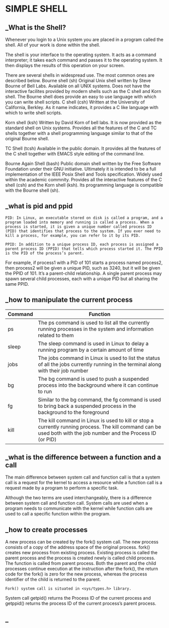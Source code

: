 # SIMPLE SHELL

## _What is the Shell?
Whenever you login to a Unix system you are placed in a program called the shell. All of your work is done within the shell.

The shell is your interface to the operating system. It acts as a command interpreter; it takes each command and passes it to the operating system. It then displays the results of this operation on your screen.

There are several shells in widespread use. The most common ones are described below.
Bourne shell (sh)
Original Unix shell written by Steve Bourne of Bell Labs. Available on all UNIX systems. Does not have the interactive facilites provided by modern shells such as the C shell and Korn shell. The Bourne shell does provide an easy to use language with which you can write shell scripts.
C shell (csh)
Written at the University of California, Berkley. As it name indicates, it provides a C like language with which to write shell scripts.

Korn shell (ksh)
Written by David Korn of bell labs. It is now provided as the standard shell on Unix systems. Provides all the features of the C and TC shells together with a shell programming language similar to that of the original Bourne shell.

TC Shell (tcsh)
Available in the public domain. It provides all the features of the C shell together with EMACS style editing of the command line.

Bourne Again Shell (bash)
Public domain shell written by the Free Software Foundation under their GNU initiative. Ultimately it is intended to be a full implementation of the IEEE Posix Shell and Tools specification. Widely used within the academic commnity. Provides all the interactive features of the C shell (csh) and the Korn shell (ksh). Its programming language is compatible with the Bourne shell (sh).

## _what is pid and ppid

```PID: In Linux, an executable stored on disk is called a program, and a program loaded into memory and running is called a process. When a process is started, it is given a unique number called process ID (PID) that identifies that process to the system. If you ever need to kill a process, for example, you can refer to it by its PID.```

```PPID: In addition to a unique process ID, each process is assigned a parent process ID (PPID) that tells which process started it. The PPID is the PID of the process’s parent.```

For example, if process1 with a PID of 101 starts a process named process2, then process2 will be given a unique PID, such as 3240, but it will be given the PPID of 101. It’s a parent-child relationship. A single parent process may spawn several child processes, each with a unique PID but all sharing the same PPID.

## _how to manipulate the current process

| Command  | Function |
| ------------- | ------------- |
| ps  | The ps command is used to list all the currently running processes in the system and information related to them  |
| sleep  | The sleep command is used in Linux to delay a running program by a certain amount of time  |
| jobs  | The jobs command in Linux is used to list the status of all the jobs currently running in the terminal along with their job number  |
| bg  | The bg command is used to push a suspended process into the background where it can continue to run  |
| fg  | Similar to the bg command, the fg command is used to bring back a suspended process in the background to the foreground  |
| kill  | The kill command in Linux is used to kill or stop a currently running process. The kill command can be used both with the job number and the Process ID (or PID)  |

## _what is the difference between a function and a call

The main difference between system call and function call is that a system call is a request for the kernel to access a resource while a function call is a request made by a program to perform a specific task.

Although the two terms are used interchangeably, there is a difference between system call and function call. System calls are used when a program needs to communicate with the kernel while function calls are used to call a specific function within the program.

## _how to create processes

A new process can be created by the fork() system call. The new process consists of a copy of the address space of the original process. fork() creates new process from existing process. Existing process is called the parent process and the process is created newly is called child process. The function is called from parent process. Both the parent and the child processes continue execution at the instruction after the fork(), the return code for the fork() is zero for the new process, whereas the process identifier of the child is returned to the parent.

```Fork() system call is situated in <sys/types.h> library.```

System call getpid() returns the Process ID of the current process and getppid() returns the process ID of the current process’s parent process.

## _